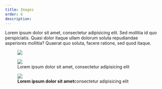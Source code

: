 ```yaml
---
title: Images
order: 6
description: 
---
```


Lorem ipsum dolor sit amet, consectetur adipisicing elit. Sed mollitia id quo perspiciatis. Quasi dolor itaque ullam dolorum soluta repudiandae asperiores mollitia? Quaerat quo soluta, facere ratione, sed quod itaque.

<div class="row"><div class="col-xs-4"><figure><img class="img-circle" src="http://placehold.it/300x300" /></figure></div><div class="col-xs-4"><figure><img src="http://placehold.it/300x300" /><figcaption>Lorem ipsum dolor sit amet, consectetur adipisicing elit</figcaption></figure></div><div class="col-xs-4"><figure class="img-rounded"><img src="http://placehold.it/300x300" /><figcaption><strong>Lorem ipsum dolor sit amet</strong>consectetur adipisicing elit</figcaption></figure></div></div>